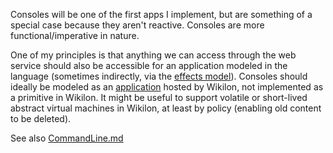 
Consoles will be one of the first apps I implement, but are something of a special case because they aren't reactive. Consoles are more functional/imperative in nature.

One of my principles is that anything we can access through the web service should also be accessible for an application modeled in the language (sometimes indirectly, via the [effects model](EffectsModel.md)). Consoles should ideally be modeled as an [application](ApplicationModel.md) hosted by Wikilon, not implemented as a primitive in Wikilon. It might be useful to support volatile or short-lived abstract virtual machines in Wikilon, at least by policy (enabling old content to be deleted).

See also [CommandLine.md](CommandLine.md)
